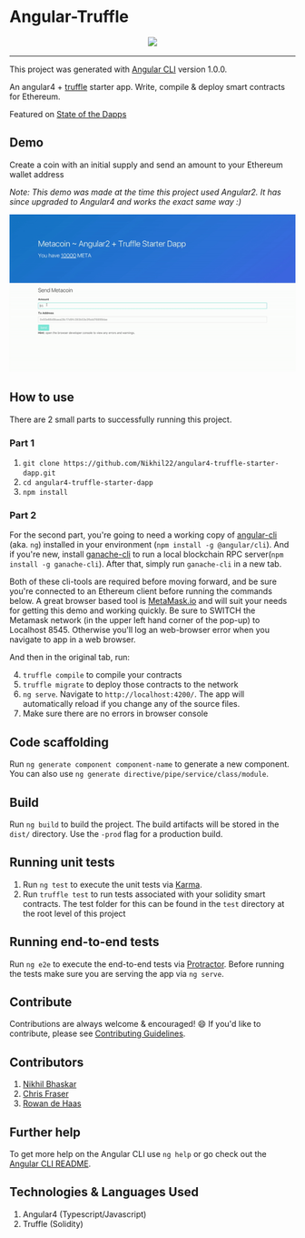 # Angular-Truffle

<p align="center">		
  <img src="https://github.com/Nikhil22/angular2-truffle-starter-dapp/blob/master/src/assets/logo.png">		
 </p>		
 	
 ------------------------		

This project was generated with [Angular CLI](https://github.com/angular/angular-cli) version 1.0.0.

An angular4 + [truffle](https://github.com/trufflesuite/truffle) starter app. Write, compile & deploy smart contracts for Ethereum.

Featured on [State of the Dapps](https://dapps.ethercasts.com/dapp/angular2-truffle-starter-dapp)

## Demo
Create a coin with an initial supply and send an amount to your Ethereum wallet address

*Note: This demo was made at the time this project used Angular2. It has since upgraded to Angular4 and works the exact same way :)*

![demo](src/assets/demo.gif)

## How to use
There are 2 small parts to successfully running this project.

### Part 1

1. `git clone https://github.com/Nikhil22/angular4-truffle-starter-dapp.git`
2. `cd angular4-truffle-starter-dapp`
3. `npm install`

### Part 2
For the second part, you're going to need a working copy of [angular-cli](https://github.com/angular/angular-cli) (aka. `ng`) installed in your environment (`npm install -g @angular/cli`). And if you're new, install [ganache-cli](https://github.com/trufflesuite/ganache-cli) to run a local blockchain RPC server(`npm install -g ganache-cli`). After that, simply run `ganache-cli` in a new tab. 

Both of these cli-tools are required before moving forward, and be sure you're connected to an Ethereum client before running the commands below. A great browser based tool is [MetaMask.io](https://metamask.io) and will suit your needs for getting this demo and working quickly.  Be sure to SWITCH the Metamask network (in the upper left hand corner of the pop-up) to Localhost 8545. Otherwise you'll log an web-browser error when you navigate to app in a web browser.

And then in the original tab, run:

4. `truffle compile` to compile your contracts
5. `truffle migrate` to deploy those contracts to the network
6. `ng serve`. Navigate to `http://localhost:4200/`. The app will automatically reload if you change any of the source files.
7. Make sure there are no errors in browser console

## Code scaffolding

Run `ng generate component component-name` to generate a new component. You can also use `ng generate directive/pipe/service/class/module`.

## Build

Run `ng build` to build the project. The build artifacts will be stored in the `dist/` directory. Use the `-prod` flag for a production build.

## Running unit tests

1. Run `ng test` to execute the unit tests via [Karma](https://karma-runner.github.io).
2. Run `truffle test` to run tests associated with your solidity smart contracts. The test folder for this can be found in the `test` directory at the root level of this project

## Running end-to-end tests

Run `ng e2e` to execute the end-to-end tests via [Protractor](http://www.protractortest.org/).
Before running the tests make sure you are serving the app via `ng serve`.

## Contribute

Contributions are always welcome & encouraged! :smile: If you'd like to contribute, please see [Contributing Guidelines](CONTRIBUTE.md).

## Contributors
1. [Nikhil Bhaskar](https://github.com/Nikhil22)
2. [Chris Fraser](https://github.com/chrisfraser)
3. [Rowan de Haas](https://github.com/rowandh)

## Further help

To get more help on the Angular CLI use `ng help` or go check out the [Angular CLI README](https://github.com/angular/angular-cli/blob/master/README.md).

## Technologies & Languages Used
1. Angular4 (Typescript/Javascript)
2. Truffle (Solidity)
